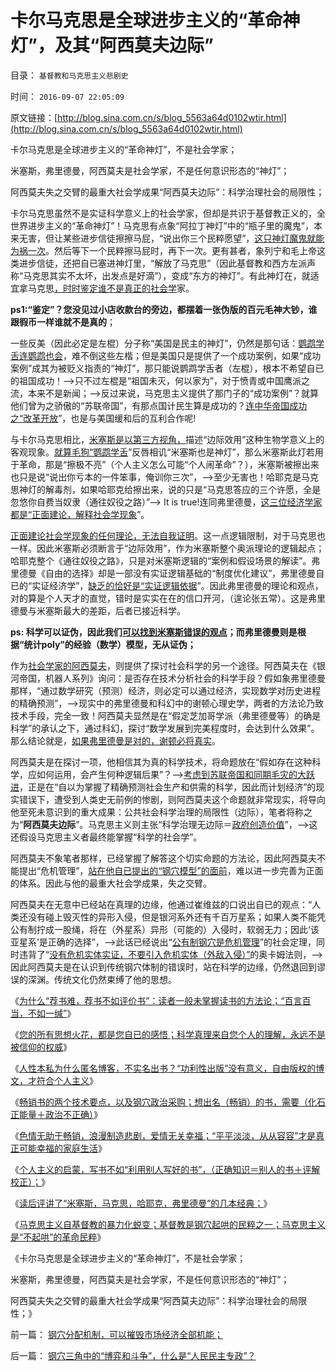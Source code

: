 # 卡尔马克思是全球进步主义的“革命神灯”，及其“阿西莫夫边际”

目录： `基督教和马克思主义悲剧史` 

时间： `2016-09-07 22:05:09` 

原文链接：[http://blog.sina.com.cn/s/blog_5563a64d0102wtir.html](http://blog.sina.com.cn/s/blog_5563a64d0102wtir.html)

卡尔马克思是全球进步主义的“革命神灯”，不是社会学家；

米塞斯，弗里德曼，阿西莫夫是社会学家，不是任何意识形态的“神灯”；

阿西莫夫失之交臂的最重大社会学成果“阿西莫夫边际”：科学治理社会的局限性；

卡尔马克思虽然不是实证科学意义上的社会学家，但却是共识于基督教正义的，全世界进步主义的“革命神灯”！马克思有点象“阿拉丁神灯”中的“瓶子里的魔鬼”，本来无害，但让某些进步信徒擦擦马屁，“说出你三个民粹愿望”，[这只神灯魔鬼就能为祸一次](../../../2009/9/23/为马克思作无罪辩护.md)。然后等下一个民粹擦马屁时，再下一次。更有甚者，象列宁和毛上帝这类进步信徒，还把自已塞进神灯里，“解放了马克思”（因此基督教和西方左派声称“马克思其实不太坏，出发点是好滴”），变成“东方的神灯”。有此神灯在，就适宜拿马克思[，时时鉴定谁不是真正的社会学](../../../2013/5/25/卢梭和马克思，极权主义的启蒙大师，及基督教.md)家。

**ps1:“鉴定”？您没见过小店收款台的旁边，都摆着一张伪版的百元毛神大钞，谁跟徦币一样谁就不是真的**；

一些反美（因此必定是左棍）分子称“美国是民主的神灯”，仍然是那句话：[鹦鹉学舌连鹦鹉也会](../../../2012/2/17/任何革命都是极端的，极端分子就是革命分子.md)，难不倒这些左楷；但是美国只是提供了一个成功案例，如果“成功案例”成其为被贬义指责的“神灯”，那只能说鹦鹉学舌者（左棍），根本不希望自已的祖国成功！——>只不过左棍是“祖国未灭，何以家为”，对于愤青或中国鹰派之流，本来不是新闻；——>反过来说，马克思主义提供了那门子的“成功案例”？就算他们曾为之骄傲的“苏联帝国”，有那点国计民生算是成功的？[连中华帝国成功之“改革开放](../../../2010/4/24/后工业化时代应该从1933年真正开始.md)”，也是与美国缓和后的互利合作呢!

与卡尔马克思相比，[米塞斯是以第三方视角，](../../../2011/2/7/向伟大的Ludwig米塞斯致敬！.md)描述“边际效用”这种生物学意义上的客观现象。[就算毛狗“鹦鹉学舌](../../../2011/3/4/请把话说清楚！沟通科学不是万能的.md)”反唇相讥“米塞斯也是神灯”，那么米塞斯此灯若用于革命，那是“擦极不亮”（个人主义怎么可能“个人闹革命”？），米塞斯被擦出来也只是说“说出你亏本的一件笨事，俺训你三次”，——>至少无害也！哈耶克是马克思神灯的解毒剂，如果哈耶克给擦出来，说的只是“马克思答应的三个许愿，全是忽悠你自费当奴隶（通往奴役之路）”——>
It is true!连同弗里德曼，[这三位经济学家都是“正面建论，解释社会学现象](../../../2016/9/5/导读“米塞斯，马克思，哈耶克，弗里德曼”的几本经典；.md)”。

[正面建论社会学现象的任何理论，无法自我证明](../../../2010/10/6/有神论的宗教是哲学，无神论的哲学是宗教.md)。这一点逻辑限制，对于马克思也一样。因此米塞斯必须断言于“边际效用”，作为米塞斯整个奥派理论的逻辑起点；哈耶克整个《通往奴役之路》，只是对米塞斯逻辑的“案例和假设场景的解读”。弗里德曼《自由的选择》却是一部没有实证逻辑基础的“制度优化建议”，弗里德曼自已的“实证经济学”，[缺乏的恰好是“实证逻辑依据](../../../2012/6/29/讴歌盛世的科学派，“信仰科学”的“实证主义”.md)”。因此弗里德曼的理论和观点，对的算是个人天才的直觉，错时是实实在在的信口开河，（遑论张五常）。这是弗里德曼与米塞斯最大的差距，后者已接近科学。

**ps: 科学可以证伪，因此我们[可以找到米塞斯错误的观点](../../../2012/11/7/米塞斯的错误，罗斯巴德的错误，金本位思想的错误.md)；而弗里德曼则是根据“统计poly”的经验（数学）模型，无从证伪；**

作为[社会学家的阿西莫夫](../../../2016/8/31/美国的社会学是全世界最落后，阿西莫夫是屈指可数的美籍社会学家.md)，则提供了探讨社会科学的另一个途径。阿西莫夫在《银河帝国，机器人系列》询问：是否存在技术分析社会的科学手段？假如象弗里德曼那样，“通过数学研究（预测）经济，则必定可以通过经济，实现数学对历史进程的精确预测”，——>现实中的弗里德曼和科幻中的谢顿心理史学，两者的方法论乃致技术手段，完全一致！阿西莫夫显然是在“假定芝加哥学派（弗里德曼等）的确是科学”的承认之下，通过科幻，探讨“数学发展到完美程度时，会达到什么效果”。那么结论就是，[如果弗里德曼是对的，谢顿必将真实](../../../2016/7/3/《银河帝国》中一系列社会科学的精华；.md)。

阿西莫夫是在探讨一项，他相信其为真的科学技术，将命题放在“假如存在这种科学，应如何运用，会产生何种逻辑后果”？——>[考虑到苏联帝国和同期毛灾的大跃进](../../../2009/6/16/三脚猫真理观支持着计划苍生的优越信念.md)，正是在“自以为掌握了精确预测社会生产和供需的科学，因此而计划经济”的现实错误下，遭受到人类史无前例的惨剧，则阿西莫夫这个命题就非常现实，将导向他至死未意识到的重大成果：公共社会科学治理的局限性（边际），笔者将称之为“**阿西莫夫边际**”。马克思主义则主张“科学治理无边际＝[政府创造价值](../../../2009/1/7/威权万能论，肆虐中国2000年的条件反射.md)”，——>这还假设马克思主义者最终能掌握“科学的社会学”。

阿西莫夫不象笔者那样，已经掌握了解答这个切实命题的方法论，因此阿西莫夫不能提出“危机管理”，[站在他自已提出的“钢穴模型”的面前](../../../2016/8/19/阿西莫夫《钢穴》，人性本私之于《旧制度和大革命》.md)，难以进一步完善为正面的体系。因此与他的最重大社会学成果，失之交臂。

阿西莫夫在无意中已经站在真理的边缘，他通过崔维兹的口说出自已的观点：“人类还没有碰上毁灭性的异形入侵，但是银河系外还有千百万星系；如果人类不能凭公有制拧成一股绳，将在（外星系）异形（可能的）入侵时，软弱无力；因此‘该亚星系’是正确的选择”，——>此话已经说出“[公有制钢穴是危机管理](../../../2016/8/27/钢穴在历史和现实中的合理性：民粹社会中的均衡中枢；.md)”的社会定理，同时违背了“[没有危机实体实证，不要引入危机实体（外敌入侵）”](../../../2010/4/14/宗教总是社会意义的，迷信是个人意义的.md)的奥卡姆法则，——>因此阿西莫夫是在认识到传统钢穴体制的错误时，站在科学的边缘，仍然退回到谬误的深渊。传统文化仍然束缚了他的思想。

《[为什么“荐书难，荐书不如评价书”：读者一般未掌握读书的方法论；“百言百当，不如一缄”](../../../2016/8/31/“荐书难，荐书不如评讲书”，对故意不懂者“百言百当，不如一缄”.md)》

《[您的所有思想火花，都是您自已的感悟；科学真理来自您个人的理解，永远不是被信仰的权威](../../../2016/9/1/大学无书！您的所有思想火花，都是您自已的感悟；.md)》

《[人性本私为什么匿名博客，不实名出书？“功利性出版”没有意义，自由版权的博文，才符合个人主义](../../../2016/9/1/人性本私为什么匿名博客，不实名出书？.md)》

《[畅销书的两个技术要点，以及钢穴政治采购；想出名（畅销）的书，需要（化石正能量＋政治不正确）](../../../2016/9/2/畅销书的两个技术要点，以及钢穴政治采购；.md)》

《[色情无助于畅销，浪漫制造悲剧，爱情无关幸福；“平平淡淡，从从容容”才是真正可能幸福的家庭生活](../../../2016/9/3/浪漫是让自已不能幸福的意淫，爱情是让家族痛苦的浪漫.md)》

《[个人主义的启蒙，写书不如“利用别人写好的书”，（正确知识＝别人的书＋评解校正）；](../../../2016/9/4/个人主义的启蒙，写书不如“利用别人写好的书”.md)》

《[读后评讲了“米塞斯，马克思，哈耶克，弗里德曼”的几本经典；](../../../2016/9/5/导读“米塞斯，马克思，哈耶克，弗里德曼”的几本经典；.md)》

《[马克思主义自基督教的暴力化蜕变；基督教是钢穴起哄的民粹之一；马克思主义是“不起哄”的革命民粹](../../../2016/9/6/再说基督教与马克思主义的关系与异同；.md)》

《卡尔马克思是全球进步主义的“革命神灯”，不是社会学家；

米塞斯，弗里德曼，阿西莫夫是社会学家，不是任何意识形态的“神灯”；

阿西莫夫失之交臂的最重大社会学成果“阿西莫夫边际”：科学治理社会的局限性；》

前一篇： [钢穴分配机制，可以摧毁市场经济全部机能；](../../../2016/10/11/钢穴分配机制，可以摧毁市场经济全部机能；.md)

后一篇： [钢穴三角中的“博弈和斗争”，什么是“人民民主专政”？](../../../2016/8/31/钢穴三角中的“博弈和斗争”，什么是“人民民主专政”？.md)

